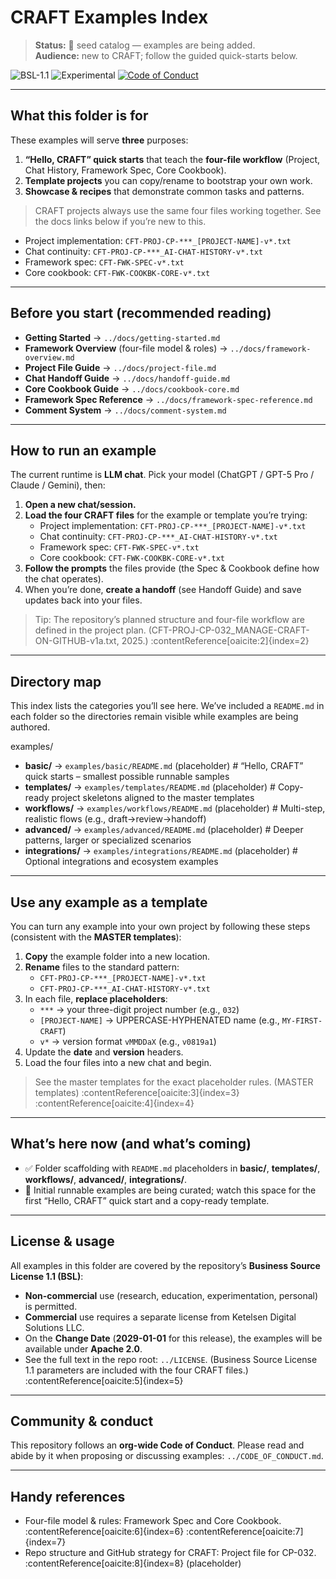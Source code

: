 # CRAFT Examples Index

> **Status:** 🚧 seed catalog — examples are being added.  
> **Audience:** new to CRAFT; follow the guided quick-starts below.

![BSL-1.1](https://img.shields.io/badge/license-BSL--1.1-blue.svg)
![Experimental](https://img.shields.io/badge/status-experimental-orange.svg)
[![Code of Conduct](https://img.shields.io/badge/CoC-org--wide-green.svg)](../CODE_OF_CONDUCT.md)

---

## What this folder is for

These examples will serve **three** purposes:

1) **“Hello, CRAFT” quick starts** that teach the **four-file workflow** (Project, Chat History, Framework Spec, Core Cookbook).  
2) **Template projects** you can copy/rename to bootstrap your own work.  
3) **Showcase & recipes** that demonstrate common tasks and patterns.

> CRAFT projects always use the same four files working together. See the docs links below if you’re new to this.
   - Project implementation: `CFT-PROJ-CP-***_[PROJECT-NAME]-v*.txt`
   - Chat continuity: `CFT-PROJ-CP-***_AI-CHAT-HISTORY-v*.txt`
   - Framework spec: `CFT-FWK-SPEC-v*.txt`
   - Core cookbook: `CFT-FWK-COOKBK-CORE-v*.txt`

---

## Before you start (recommended reading)

- **Getting Started** → `../docs/getting-started.md`  
- **Framework Overview** (four-file model & roles) → `../docs/framework-overview.md`  
- **Project File Guide** → `../docs/project-file.md`  
- **Chat Handoff Guide** → `../docs/handoff-guide.md`  
- **Core Cookbook Guide** → `../docs/cookbook-core.md`  
- **Framework Spec Reference** → `../docs/framework-spec-reference.md`  
- **Comment System** → `../docs/comment-system.md`

---

## How to run an example

The current runtime is **LLM chat**. Pick your model (ChatGPT / GPT-5 Pro / Claude / Gemini), then:

1. **Open a new chat/session.**  
2. **Load the four CRAFT files** for the example or template you’re trying:
   - Project implementation: `CFT-PROJ-CP-***_[PROJECT-NAME]-v*.txt`
   - Chat continuity: `CFT-PROJ-CP-***_AI-CHAT-HISTORY-v*.txt`
   - Framework spec: `CFT-FWK-SPEC-v*.txt`
   - Core cookbook: `CFT-FWK-COOKBK-CORE-v*.txt`  
3. **Follow the prompts** the files provide (the Spec & Cookbook define how the chat operates).  
4. When you’re done, **create a handoff** (see Handoff Guide) and save updates back into your files.

> Tip: The repository’s planned structure and four-file workflow are defined in the project plan. (CFT-PROJ-CP-032_MANAGE-CRAFT-ON-GITHUB-v1a.txt, 2025.) :contentReference[oaicite:2]{index=2}

---

## Directory map

This index lists the categories you’ll see here. We’ve included a `README.md` in each folder so the directories remain visible while examples are being authored.

examples/
- **basic/** → `examples/basic/README.md` (placeholder)  # “Hello, CRAFT” quick starts – smallest possible runnable samples
- **templates/** → `examples/templates/README.md` (placeholder)  # Copy-ready project skeletons aligned to the master templates
- **workflows/** → `examples/workflows/README.md` (placeholder)  # Multi-step, realistic flows (e.g., draft→review→handoff)
- **advanced/** → `examples/advanced/README.md` (placeholder)  # Deeper patterns, larger or specialized scenarios
- **integrations/** → `examples/integrations/README.md` (placeholder) # Optional integrations and ecosystem examples

---

## Use any example as a template

You can turn any example into your own project by following these steps (consistent with the **MASTER templates**):

1. **Copy** the example folder into a new location.  
2. **Rename** files to the standard pattern:
   - `CFT-PROJ-CP-***_[PROJECT-NAME]-v*.txt`
   - `CFT-PROJ-CP-***_AI-CHAT-HISTORY-v*.txt`
3. In each file, **replace placeholders**:
   - `***` → your three-digit project number (e.g., `032`)  
   - `[PROJECT-NAME]` → UPPERCASE-HYPHENATED name (e.g., `MY-FIRST-CRAFT`)  
   - `v*` → version format `vMMDDaX` (e.g., `v0819a1`)  
4. Update the **date** and **version** headers.  
5. Load the four files into a new chat and begin.

> See the master templates for the exact placeholder rules. (MASTER templates) :contentReference[oaicite:3]{index=3} :contentReference[oaicite:4]{index=4}

---

## What’s here now (and what’s coming)

- ✅ Folder scaffolding with `README.md` placeholders in **basic/**, **templates/**, **workflows/**, **advanced/**, **integrations/**.  
- 🚧 Initial runnable examples are being curated; watch this space for the first “Hello, CRAFT” quick start and a copy-ready template.

---

## License & usage

All examples in this folder are covered by the repository’s **Business Source License 1.1 (BSL)**:

- **Non-commercial** use (research, education, experimentation, personal) is permitted.  
- **Commercial** use requires a separate license from Ketelsen Digital Solutions LLC.  
- On the **Change Date** (**2029-01-01** for this release), the examples will be available under **Apache 2.0**.  
- See the full text in the repo root: `../LICENSE`. (Business Source License 1.1 parameters are included with the four CRAFT files.) :contentReference[oaicite:5]{index=5}

---

## Community & conduct

This repository follows an **org-wide Code of Conduct**. Please read and abide by it when proposing or discussing examples: `../CODE_OF_CONDUCT.md`.

---

## Handy references

- Four-file model & rules: Framework Spec and Core Cookbook. :contentReference[oaicite:6]{index=6} :contentReference[oaicite:7]{index=7}  
- Repo structure and GitHub strategy for CRAFT: Project file for CP-032. :contentReference[oaicite:8]{index=8}
 (placeholder)  
